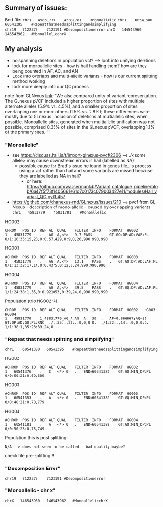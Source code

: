 
## Summary of issues:

Bed file:
`chr1	45831779	45831781	#Monoallelic`
`chr1    60541380	60541395	#Repeatthatneedssplittingandsimplifying`  
`chr19   7122375	7123191	#Decompositionerror` 
`chrX	146543960	146543962	#MonoallelicchrX` 


## My analysis
- no spanning deletions in population vcf? --> look into unifying deletions
- look for monoallelic sites - how is hail handling them? how are they being counted in AF, AC, and AN
- Look into overlaps and multi-allelic variants - how is our current splitting method working
- look more deeply into our QC process


note from GLNexus [link](https://www.biorxiv.org/content/10.1101/343970v1.full.pdf ): "We also compared unity of variant representation. The GLnexus pVCF included a higher proportion of sites with multiple alternate alleles (5.9% vs. 4.5%), and a smaller proportion of sites overlapping one or more others (1.5% vs. 2.8%); these differences were mostly due to GLnexus' inclusion of deletions at multiallelic sites, when possible. Monoallelic sites, generated when multiallelic unification was not possible, comprised 0.35% of sites in the GLnexus pVCF, overlapping 1.1% of the primary sites. ""



### "Monoallelic"
- see https://discuss.hail.is/t/import-glnexus-pvcf/2306  --> ./\<some allele> may cause downstream errors in hail (labelled as NA)
	- possible cause for Brad's issue he found in genes file...is process using a vcf rather than hail and some variants are missed because they are labelled as NA in hail?
		- or here: https://github.com/wassermanlab/Variant_catalogue_pipeline/blob/6a47f5f73f1405661e61d7c0173c079b03427e11/modules/Hail_variant_QC.py#L457 
- https://github.com/dnanexus-rnd/GLnexus/issues/210 --> pvcf from GL Nexus - description of mono-allelic - caused by overlapping variants
`chr1	45831779	45831781	#Monoallelic`

HG002
```
CHROM	POS	ID	REF	ALT	QUAL	FILTER	INFO	FORMAT	HG002
1	45831779	.	AG	A,<*>	9.7	PASS	.	GT:GQ:DP:AD:VAF:PL	0/1:10:35:15,20,0:0.571429,0:9,0,26,990,990,990
```

HG003
```
#CHROM	POS	ID	REF	ALT	QUAL	FILTER	INFO	FORMAT	HG003
1	45831779	.	AG	A,<*>	13.1	PASS	.	GT:GQ:DP:AD:VAF:PL	0/1:13:32:17,14,0:0.4375,0:12,0,24,990,990,990
```

HG004 
```
#CHROM	POS	ID	REF	ALT	QUAL	FILTER	INFO	FORMAT	HG004
1	45831779	.	AG	A,<*>	39.5	PASS	.	GT:GQ:DP:AD:VAF:PL	1/1:24:38:1,35,0:0.921053,0:39,24,0,990,990,990
```


Population (trio HG002-4)
```
CHROM	POS	ID	REF	ALT	QUAL	FILTER	INFO	FORMAT	HG002	HG003	HG004
1	45831779	1_45831779_AG_A	AG	A	39	.	AF=0.666667;AQ=39	GT:DP:AD:GQ:PL:RNC	./1:35:.,20:.:0,0,0:O.	./1:32:.,14:.:0,0,0:O.	1/1:38:1,35:23:39,24,0:..

```


### "Repeat that needs splitting and simplifying"
`chr1    60541380	60541395	#Repeatthatneedssplittingandsimplifying`  

HG002
```
#CHROM	POS	ID	REF	ALT	QUAL	FILTER	INFO	FORMAT	HG002
1	60541376	.	C	<*>	0	.	END=60541381	GT:GQ:MIN_DP:PL	0/0:50:21:0,69,689
```

HG003
```
#CHROM	POS	ID	REF	ALT	QUAL	FILTER	INFO	FORMAT	HG003
1	60541353	.	A	<*>	0	.	END=60541389	GT:GQ:MIN_DP:PL	0/0:48:21:0,78,779
```
HG004
```
#CHROM	POS	ID	REF	ALT	QUAL	FILTER	INFO	FORMAT	HG004
1	60541181	.	A	<*>	0	.	END=60541389	GT:GQ:MIN_DP:PL	0/0:50:23:0,75,749
```

Population
this is post splitting:
```
N/A --> does not seem to be called - bad quality maybe?
```
check file pre-splitting!!!

### "Decomposition Error"
`chr19   7122375	7123191	#Decompositionerror` 


### "Monoallelic - chr x"
`chrX	146543960	146543962	#MonoallelicchrX` 